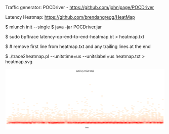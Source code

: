 Traffic generator: POCDriver - https://github.com/johnlpage/POCDriver

Latency Heatmap: https://github.com/brendangregg/HeatMap

$ mlunch init --single
$ java -jar POCDriver.jar

$ sudo bpftrace latency-op-end-to-end-heatmap.bt > heatmap.txt

$ # remove first line from heatmap.txt and any trailing lines at the end

$ ./trace2heatmap.pl --unitstime=us --unitslabel=us heatmap.txt > heatmap.svg

![sample-heatmap](sample-heatmap.svg "Sample output")
